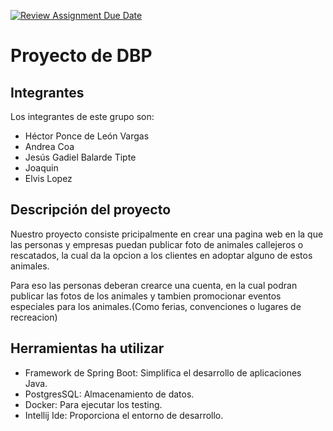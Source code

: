 [![Review Assignment Due Date](https://classroom.github.com/assets/deadline-readme-button-24ddc0f5d75046c5622901739e7c5dd533143b0c8e959d652212380cedb1ea36.svg)](https://classroom.github.com/a/B3rcSHOU)

# Proyecto de DBP 

## Integrantes 

Los integrantes de este grupo son:

- Héctor Ponce de León Vargas
- Andrea Coa  
- Jesús Gadiel Balarde Tipte
- Joaquin
- Elvis Lopez

## Descripción del proyecto

Nuestro proyecto consiste pricipalmente en crear una pagina web en la que las personas y empresas puedan publicar foto de animales callejeros o rescatados, la cual da la opcion a los clientes en adoptar alguno de estos animales.

Para eso las personas deberan crearce una cuenta, en la cual podran publicar las fotos de los animales y tambien promocionar eventos especiales para los animales.(Como ferias, convenciones o lugares de recreacion)

## Herramientas ha utilizar

- Framework de Spring Boot: Simplifica el desarrollo de aplicaciones Java.
- PostgresSQL: Almacenamiento de datos. 
- Docker: Para ejecutar los testing.
- Intellij Ide: Proporciona el entorno de desarrollo.
